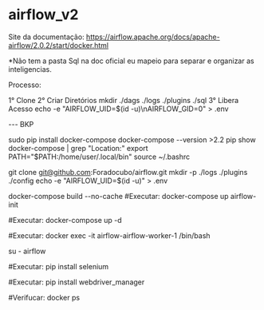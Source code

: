# airflow_v2

Site da documentação: 
https://airflow.apache.org/docs/apache-airflow/2.0.2/start/docker.html

*Não tem a pasta Sql na doc oficial eu mapeio para separar e organizar as inteligencias. 

Processo: 

1° Clone 
2° Criar Diretórios 
mkdir ./dags ./logs ./plugins ./sql
3° Libera Acesso
echo -e "AIRFLOW_UID=$(id -u)\nAIRFLOW_GID=0" > .env


--- BKP 



sudo pip install docker-compose docker-compose --version >2.2 pip show docker-compose | grep "Location:" export PATH="$PATH:/home/user/.local/bin" source ~/.bashrc

git clone git@github.com:Foradocubo/airflow.git mkdir -p ./logs ./plugins ./config echo -e "AIRFLOW_UID=$(id -u)" > .env

docker-compose build --no-cache #Executar: docker-compose up airflow-init

#Executar: docker-compose up -d

#Executar: docker exec -it airflow-airflow-worker-1 /bin/bash

su - airflow

#Executar: pip install selenium

#Executar: pip install webdriver_manager

#Verifucar: docker ps
